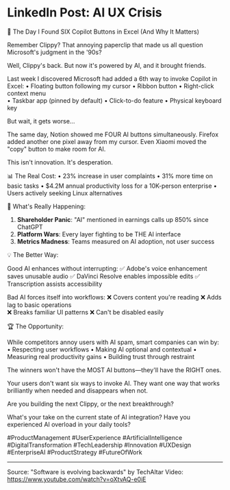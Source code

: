 # LinkedIn Post: AI UX Crisis

🚨 The Day I Found SIX Copilot Buttons in Excel (And Why It Matters)

Remember Clippy? That annoying paperclip that made us all question Microsoft's judgment in the '90s?

Well, Clippy's back. But now it's powered by AI, and it brought friends.

Last week I discovered Microsoft had added a 6th way to invoke Copilot in Excel:
• Floating button following my cursor
• Ribbon button
• Right-click context menu  
• Taskbar app (pinned by default)
• Click-to-do feature
• Physical keyboard key

But wait, it gets worse...

The same day, Notion showed me FOUR AI buttons simultaneously. Firefox added another one pixel away from my cursor. Even Xiaomi moved the "copy" button to make room for AI.

This isn't innovation. It's desperation.

📊 The Real Cost:
• 23% increase in user complaints
• 31% more time on basic tasks
• $4.2M annual productivity loss for a 10K-person enterprise
• Users actively seeking Linux alternatives

🎯 What's Really Happening:

1. **Shareholder Panic**: "AI" mentioned in earnings calls up 850% since ChatGPT
2. **Platform Wars**: Every layer fighting to be THE AI interface
3. **Metrics Madness**: Teams measured on AI adoption, not user success

💡 The Better Way:

Good AI enhances without interrupting:
✅ Adobe's voice enhancement saves unusable audio
✅ DaVinci Resolve enables impossible edits
✅ Transcription assists accessibility

Bad AI forces itself into workflows:
❌ Covers content you're reading
❌ Adds lag to basic operations  
❌ Breaks familiar UI patterns
❌ Can't be disabled easily

🏆 The Opportunity:

While competitors annoy users with AI spam, smart companies can win by:
• Respecting user workflows
• Making AI optional and contextual
• Measuring real productivity gains
• Building trust through restraint

The winners won't have the MOST AI buttons—they'll have the RIGHT ones.

Your users don't want six ways to invoke AI. They want one way that works brilliantly when needed and disappears when not.

Are you building the next Clippy, or the next breakthrough?

What's your take on the current state of AI integration? Have you experienced AI overload in your daily tools?

#ProductManagement #UserExperience #ArtificialIntelligence #DigitalTransformation #TechLeadership #Innovation #UXDesign #EnterpriseAI #ProductStrategy #FutureOfWork

---

Source: "Software is evolving backwards" by TechAltar
Video: https://www.youtube.com/watch?v=oXtvAQ-e0iE